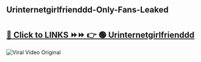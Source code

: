 
 ## Urinternetgirlfrienddd-Only-Fans-Leaked

# <h2><a href="https://clipsfans.com/Urinternetgirlfrienddd&ref=git">🔗 Click to LINKS ⏩⏩ 👉 🟢 Urinternetgirlfrienddd </a></h2>

<a href="https://clipsfans.com/Urinternetgirlfrienddd&ref=git" rel="nofollow" data-target="animated-image.originalLink"><img src="https://i.ibb.co.com/xMMVF88/686577567.gif" alt="Viral Video Original" style="max-width: 100%; display: inline-block;" data-target="animated-image.originalImage"></a>
